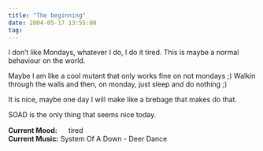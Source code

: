```yaml
---
title: "The beginning"
date: 2004-05-17 13:55:00
tag: 
---
```

<p>I don&#8217;t like Mondays, whatever I do, I do it tired. This is maybe a normal behaviour on the world.</p>

<p>Maybe I am like a cool mutant that only works fine on not mondays ;) Walkin through the walls and then, on monday, just sleep and do nothing ;)</p>

<p>It is nice, maybe one day I will make like a brebage that makes do that.</p>

<p>SOAD is the only thing that seems nice today.</p>

<p><strong>Current Mood:</strong> <img width="15" height="15" src="http://stat.livejournal.com/img/mood/growf/smileys/tired.gif"/> tired<br/><strong>Current Music:</strong> System Of A Down - Deer Dance</p>
